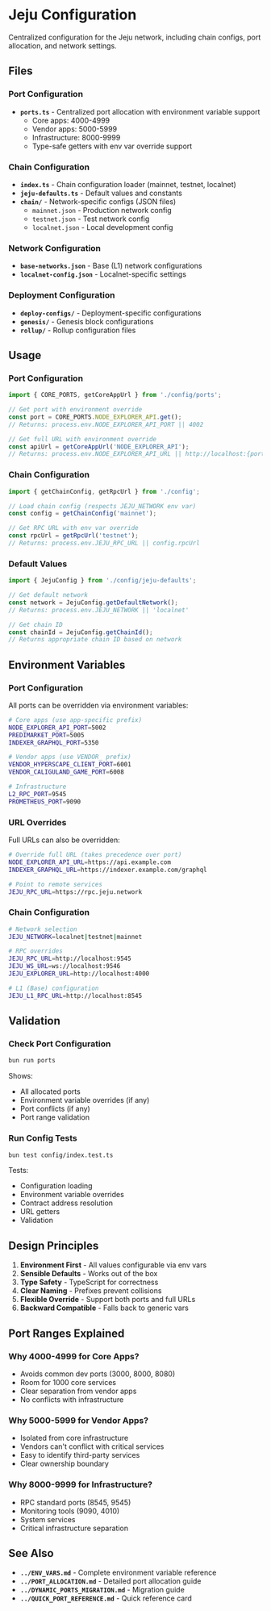 # Jeju Configuration

Centralized configuration for the Jeju network, including chain configs, port allocation, and network settings.

## Files

### Port Configuration
- **`ports.ts`** - Centralized port allocation with environment variable support
  - Core apps: 4000-4999
  - Vendor apps: 5000-5999
  - Infrastructure: 8000-9999
  - Type-safe getters with env var override support

### Chain Configuration
- **`index.ts`** - Chain configuration loader (mainnet, testnet, localnet)
- **`jeju-defaults.ts`** - Default values and constants
- **`chain/`** - Network-specific configs (JSON files)
  - `mainnet.json` - Production network config
  - `testnet.json` - Test network config
  - `localnet.json` - Local development config

### Network Configuration
- **`base-networks.json`** - Base (L1) network configurations
- **`localnet-config.json`** - Localnet-specific settings

### Deployment Configuration
- **`deploy-configs/`** - Deployment-specific configurations
- **`genesis/`** - Genesis block configurations
- **`rollup/`** - Rollup configuration files

## Usage

### Port Configuration

```typescript
import { CORE_PORTS, getCoreAppUrl } from './config/ports';

// Get port with environment override
const port = CORE_PORTS.NODE_EXPLORER_API.get();
// Returns: process.env.NODE_EXPLORER_API_PORT || 4002

// Get full URL with environment override
const apiUrl = getCoreAppUrl('NODE_EXPLORER_API');
// Returns: process.env.NODE_EXPLORER_API_URL || http://localhost:{port}
```

### Chain Configuration

```typescript
import { getChainConfig, getRpcUrl } from './config';

// Load chain config (respects JEJU_NETWORK env var)
const config = getChainConfig('mainnet');

// Get RPC URL with env var override
const rpcUrl = getRpcUrl('testnet');
// Returns: process.env.JEJU_RPC_URL || config.rpcUrl
```

### Default Values

```typescript
import { JejuConfig } from './config/jeju-defaults';

// Get default network
const network = JejuConfig.getDefaultNetwork();
// Returns: process.env.JEJU_NETWORK || 'localnet'

// Get chain ID
const chainId = JejuConfig.getChainId();
// Returns appropriate chain ID based on network
```

## Environment Variables

### Port Configuration

All ports can be overridden via environment variables:

```bash
# Core apps (use app-specific prefix)
NODE_EXPLORER_API_PORT=5002
PREDIMARKET_PORT=5005
INDEXER_GRAPHQL_PORT=5350

# Vendor apps (use VENDOR_ prefix)
VENDOR_HYPERSCAPE_CLIENT_PORT=6001
VENDOR_CALIGULAND_GAME_PORT=6008

# Infrastructure
L2_RPC_PORT=9545
PROMETHEUS_PORT=9090
```

### URL Overrides

Full URLs can also be overridden:

```bash
# Override full URL (takes precedence over port)
NODE_EXPLORER_API_URL=https://api.example.com
INDEXER_GRAPHQL_URL=https://indexer.example.com/graphql

# Point to remote services
JEJU_RPC_URL=https://rpc.jeju.network
```

### Chain Configuration

```bash
# Network selection
JEJU_NETWORK=localnet|testnet|mainnet

# RPC overrides
JEJU_RPC_URL=http://localhost:9545
JEJU_WS_URL=ws://localhost:9546
JEJU_EXPLORER_URL=http://localhost:4000

# L1 (Base) configuration
JEJU_L1_RPC_URL=http://localhost:8545
```

## Validation

### Check Port Configuration
```bash
bun run ports
```

Shows:
- All allocated ports
- Environment variable overrides (if any)
- Port conflicts (if any)
- Port range validation

### Run Config Tests
```bash
bun test config/index.test.ts
```

Tests:
- Configuration loading
- Environment variable overrides
- Contract address resolution
- URL getters
- Validation

## Design Principles

1. **Environment First** - All values configurable via env vars
2. **Sensible Defaults** - Works out of the box
3. **Type Safety** - TypeScript for correctness
4. **Clear Naming** - Prefixes prevent collisions
5. **Flexible Override** - Support both ports and full URLs
6. **Backward Compatible** - Falls back to generic vars

## Port Ranges Explained

### Why 4000-4999 for Core Apps?
- Avoids common dev ports (3000, 8000, 8080)
- Room for 1000 core services
- Clear separation from vendor apps
- No conflicts with infrastructure

### Why 5000-5999 for Vendor Apps?
- Isolated from core infrastructure
- Vendors can't conflict with critical services
- Easy to identify third-party services
- Clear ownership boundary

### Why 8000-9999 for Infrastructure?
- RPC standard ports (8545, 9545)
- Monitoring tools (9090, 4010)
- System services
- Critical infrastructure separation

## See Also

- **`../ENV_VARS.md`** - Complete environment variable reference
- **`../PORT_ALLOCATION.md`** - Detailed port allocation guide
- **`../DYNAMIC_PORTS_MIGRATION.md`** - Migration guide
- **`../QUICK_PORT_REFERENCE.md`** - Quick reference card

